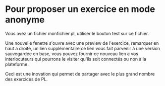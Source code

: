 
# Pour proposer un exercice en mode anonyme

Vous avez un fichier monfichier.pl, utiliser le bouton test sur ce fichier.

Une nouvelle fenetre s'ouvre avec une preview de l'exercice, remarquer en haut a droite, un lien supplémentaire 
ce lien vous fait parvenir à une version sauvegardée en base, vous pouvez fournir ce nouveau lien 
a vos interlocuteurs qui pourrons le visiter qu'ils soit connectés ou non à la plateforme.

Ceci est une inovation qui permet de partager avec le plus grand nombre des exercices de PL.

